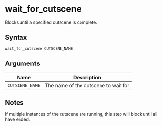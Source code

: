 # wait_for_cutscene

Blocks until a specified cutscene is complete.

## Syntax

```
wait_for_cutscene CUTSCENE_NAME
```

## Arguments

| Name            | Description                          |
| --------------- | ------------------------------------ |
| `CUTSCENE_NAME` | The name of the cutscene to wait for |

## Notes

If multiple instances of the cutscene are running, this step will block until
all have ended.
